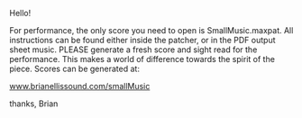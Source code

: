 Hello!

For performance, the only score you need to open is SmallMusic.maxpat. All instructions can be found either inside the patcher, or in the PDF output sheet music. PLEASE generate a fresh score and sight read for the performance. This makes a world of difference towards the spirit of the piece. Scores can be generated at:

www.brianellissound.com/smallMusic

thanks,
Brian